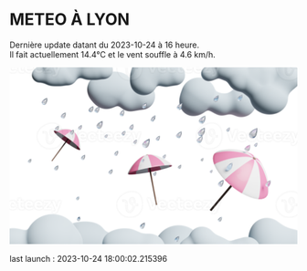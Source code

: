 # METEO À LYON

Dernière update datant du 2023-10-24 à 16 heure.  
Il fait actuellement 14.4°C et le vent souffle à 4.6 km/h.      

![](./.github/rain.png)

last launch : 2023-10-24 18:00:02.215396
